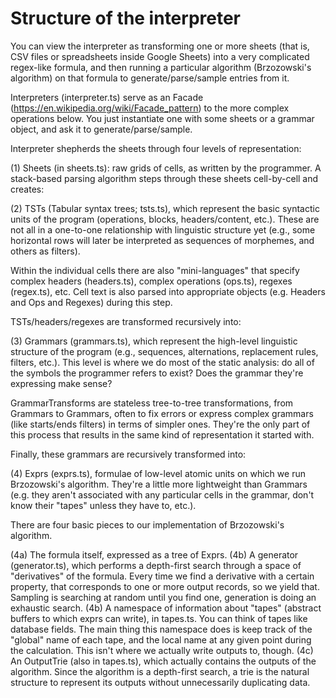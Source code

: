 Structure of the interpreter
============================

You can view the interpreter as transforming one or more sheets (that is, CSV files or spreadsheets inside Google Sheets) into a very complicated regex-like formula, and then running a particular algorithm (Brzozowski's algorithm) on that formula to generate/parse/sample entries from it.

Interpreters (interpreter.ts) serve as an Facade (https://en.wikipedia.org/wiki/Facade_pattern) to the more complex operations below.  You just instantiate one with some sheets or a grammar object, and ask it to generate/parse/sample.

Interpreter shepherds the sheets through four levels of representation:

(1) Sheets (in sheets.ts): raw grids of cells, as written by the programmer.  A stack-based parsing algorithm steps through these sheets cell-by-cell and creates:

(2) TSTs (Tabular syntax trees; tsts.ts), which represent the basic syntactic units of the program (operations, blocks, headers/content, etc.).  These are not all in a one-to-one relationship with linguistic structure yet (e.g., some horizontal rows will later be interpreted as sequences of morphemes, and others as filters).  

Within the individual cells there are also "mini-languages" that specify complex headers (headers.ts), complex operations (ops.ts), regexes (regex.ts), etc.  Cell text is also parsed into appropriate objects (e.g. Headers and Ops and Regexes) during this step.

TSTs/headers/regexes are transformed recursively into:

(3) Grammars (grammars.ts), which represent the high-level linguistic structure of the program (e.g., sequences, alternations, replacement rules, filters, etc.).  This level is where we do most of the static analysis: do all of the symbols the programmer refers to exist?  Does the grammar they're expressing make sense?  

GrammarTransforms are stateless tree-to-tree transformations, from Grammars to Grammars, often to fix errors or express complex grammars (like starts/ends filters) in terms of simpler ones.  They're the only part of this process that results in the same kind of representation it started with.

Finally, these grammars are recursively transformed into:

(4) Exprs (exprs.ts), formulae of low-level atomic units on which we run Brzozowski's algorithm.  They're a little more lightweight than Grammars (e.g. they aren't associated with any particular cells in the grammar, don't know their "tapes" unless they have to, etc.).

There are four basic pieces to our implementation of Brzozowski's algorithm.

(4a) The formula itself, expressed as a tree of Exprs.
(4b) A generator (generator.ts), which performs a depth-first search through a space of "derivatives" of the formula.  Every time we find a derivative with a certain property, that corresponds to one or more output records, so we yield that.  Sampling is searching at random until you find one, generation is doing an exhaustic search.
(4b) A namespace of information about "tapes" (abstract buffers to which exprs can write), in tapes.ts.  You can think of tapes like database fields.  The main thing this namespace does is keep track of the "global" name of each tape, and the local name at any given point during the calculation.  This isn't where we actually write outputs to, though.
(4c) An OutputTrie (also in tapes.ts), which actually contains the outputs of the algorithm.  Since the algorithm is a depth-first search, a trie is the natural structure to represent its outputs without unnecessarily duplicating data.